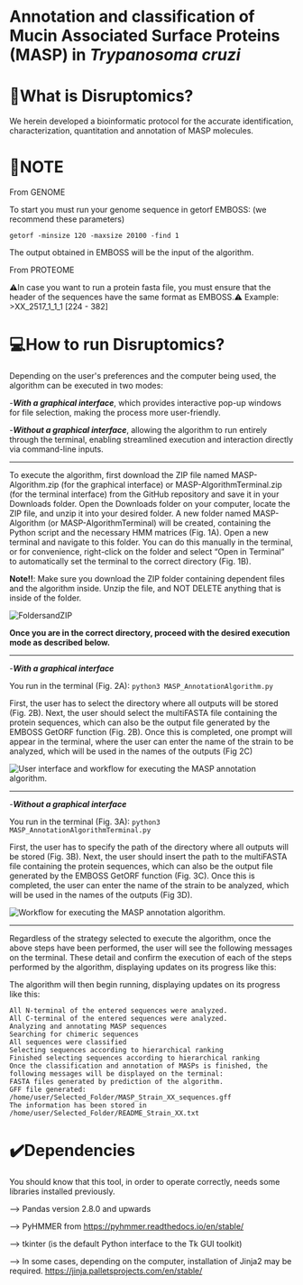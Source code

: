 
# Annotation and classification of Mucin Associated Surface Proteins (MASP) in _Trypanosoma cruzi_

# 📍What is Disruptomics? 

We herein developed a bioinformatic protocol for the accurate identification, characterization, quantitation and annotation of MASP molecules.

# 📝NOTE
From GENOME

To start you must run your genome sequence in getorf EMBOSS: (we recommend these parameters)

 ```getorf -minsize 120 -maxsize 20100 -find 1  ```

The output obtained in EMBOSS will be the input of the algorithm. 

From PROTEOME

 ⚠️In case you want to run a protein fasta file,  you must ensure that the header of the sequences have the same format as EMBOSS.⚠️
Example: >XX_2517_1_1_1 [224 - 382]

# 💻How to run Disruptomics?
Depending on the user's preferences and the computer being used, the algorithm can be executed in two modes:

-***With a graphical interface***, which provides interactive pop-up windows for file selection, making the process more user-friendly.

-***Without a graphical interface***, allowing the algorithm to run entirely through the terminal, enabling streamlined execution and interaction directly via command-line inputs.

-------------------------------------------------------------------------------------------------------------------------------------------------------------------------------------

To execute the algorithm, first download the ZIP file named MASP-Algorithm.zip (for the graphical interface) or MASP-AlgorithmTerminal.zip (for the terminal interface) from the GitHub repository and save it in your Downloads folder. Open the Downloads folder on your computer, locate the ZIP file, and unzip it into your desired folder.
A new folder named MASP-Algorithm (or MASP-AlgorithmTerminal) will be created, containing the Python script and the necessary HMM matrices (Fig. 1A). Open a new terminal and navigate to this folder. You can do this manually in the terminal, or for convenience, right-click on the folder and select “Open in Terminal” to automatically set the terminal to the correct directory (Fig. 1B). 

**Note!!**: Make sure you download the ZIP folder containing dependent files and the algorithm inside. Unzip the file, and NOT DELETE anything that is inside of the folder.

![FoldersandZIP](images/folderszip.jpg)

**Once you are in the correct directory, proceed with the desired execution mode as described below.**

-------------------------------------------------------------------------------------------------------------------------------------------------------------------------------------
-***With a graphical interface***  

You run in the terminal (Fig. 2A):
 ```python3 MASP_AnnotationAlgorithm.py  ```

First, the user has to select the directory where all outputs will be stored (Fig. 2B). Next, the user should select the multiFASTA file containing the protein sequences, which can also be the output file generated by the EMBOSS GetORF function (Fig. 2B). Once this is completed, one prompt will appear in the terminal, where the user can enter the name of the strain to be analyzed, which will be used in the names of the outputs  (Fig 2C)

![User interface and workflow for executing the MASP annotation algorithm.](images/UserInterface.jpg)


-------------------------------------------------------------------------------------------------------------------------------------------------------------------------------------

-***Without a graphical interface***

You run in the terminal (Fig. 3A):
 ```python3 MASP_AnnotationAlgorithmTerminal.py  ```

First, the user has to specify the path of the directory where all outputs will be stored (Fig. 3B). Next, the user should insert the path to the multiFASTA file containing the protein sequences, which can also be the output file generated by the EMBOSS GetORF function (Fig. 3C). Once this is completed, the user can enter the name of the strain to be analyzed, which will be used in the names of the outputs  (Fig 3D). 

![Workflow for executing the MASP annotation algorithm.](images/terminal.jpg)

-------------------------------------------------------------------------------------------------------------------------------------------------------------------------------------
Regardless of the strategy selected to execute the algorithm, once the above steps have been performed, the user will see the following messages on the terminal. These detail and confirm the execution of each of the steps performed by the algorithm, displaying updates on its progress like this: 

The algorithm will then begin running, displaying updates on its progress like this: 
 ```All internal Methionines were calculated
All N-terminal of the entered sequences were analyzed. 
All C-terminal of the entered sequences were analyzed. 
Analyzing and annotating MASP sequences
Searching for chimeric sequences
All sequences were classified
Selecting sequences according to hierarchical ranking
Finished selecting sequences according to hierarchical ranking
Once the classification and annotation of MASPs is finished, the following messages will be displayed on the terminal:
FASTA files generated by prediction of the algorithm.
GFF file generated: /home/user/Selected_Folder/MASP_Strain_XX_sequences.gff
The information has been stored in /home/user/Selected_Folder/README_Strain_XX.txt 
```

# ✔️Dependencies 
You should know that this tool, in order to operate correctly, needs some libraries installed previously.

--> Pandas version 2.8.0 and upwards

--> PyHMMER from  https://pyhmmer.readthedocs.io/en/stable/

--> tkinter (is the default Python interface to the Tk GUI toolkit)

--> In some cases, depending on the computer, installation of Jinja2 may be required. https://jinja.palletsprojects.com/en/stable/
